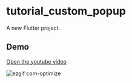 # tutorial_custom_popup

A new Flutter project.

## Demo
[Open the youtube video](https://youtu.be/xjw80zdEW0w)

![ezgif com-optimize](https://user-images.githubusercontent.com/56942977/226456111-4266af36-e477-4e7a-8d34-563af6107ce5.gif)



